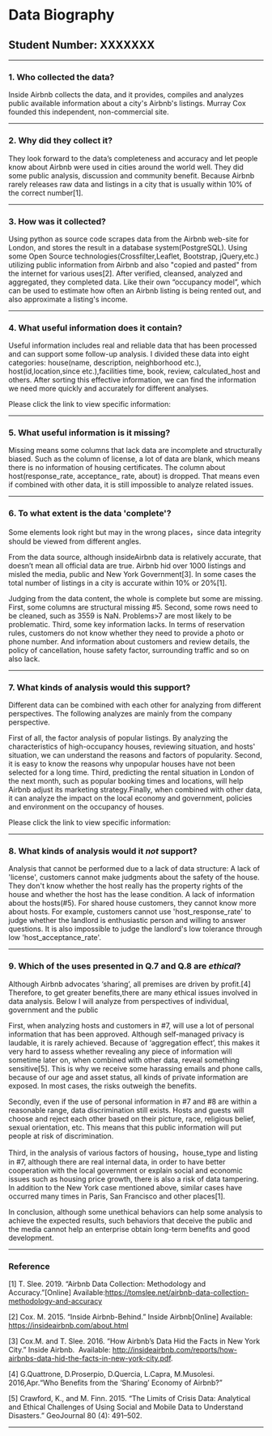 # Data Biography

## Student Number: XXXXXXX

---

### 1. Who collected the data?

Inside Airbnb collects the data, and it provides, compiles and analyzes public available information about a city's Airbnb's listings. Murray Cox founded this independent, non-commercial site.

---

### 2. Why did they collect it?

They look forward to the data’s completeness and accuracy and let people know about Airbnb were used in cities around the world well. They did some public analysis, discussion and community benefit. Because Airbnb rarely releases raw data and listings in a city that is usually within 10% of the correct number[1].

---

### 3. How was it collected?

Using python as source code scrapes data from the Airbnb web-site for London, and stores the result in a database system(PostgreSQL). Using some Open Source technologies(Crossfilter,Leaflet, Bootstrap, jQuery,etc.) utilizing public information from Airbnb and also "copied and pasted" from the internet for various uses[2]. After verified, cleansed, analyzed and aggregated, they completed data. Like their own “occupancy model”, which can be used to estimate how often an Airbnb listing is being rented out, and also approximate a listing's income.

---

### 4. What useful information does it contain?

Useful information includes real and reliable data that has been processed and can support some follow-up analysis. I divided these data into eight categories: house(name, description, neighborhood etc.), host(id,location,since etc.),facilities time, book, review, calculated_host and others. After sorting this effective information, we can find the information we need more quickly and accurately for different analyses.

Please click the link to view specific information: 

---

### 5. What useful information is it missing?

Missing means some columns that lack data are incomplete and structurally biased. Such as the column of license, a lot of data are blank, which means there is no information of housing certificates.
The column about host(response_rate, acceptance_ rate, about) is dropped. That means even if combined with other data, it is still impossible to analyze related issues.

---

### 6. To what extent is the data 'complete'?

Some elements look right but may in the wrong places，since data integrity should be viewed from different angles.

From the data source, although insideAirbnb data is relatively accurate, that doesn’t mean all official data are true. Airbnb hid over 1000 listings and misled the media, public and New York Government[3]. In some cases the total number of listings in a city is accurate within 10% or 20%[1]. 

Judging from the data content, the whole is complete but some are missing. First, some columns are structural missing #5. Second, some rows need to be cleaned, such as 3559 is NaN. Problems>7 are most likely to be problematic. Third, some key information lacks. In terms of reservation rules, customers do not know whether they need to provide a photo or phone number. And information about customers and review details, the policy of cancellation, house safety factor, surrounding traffic and so on also lack.

---

### 7. What kinds of analysis would this support?

Different data can be combined with each other for analyzing from different perspectives. The following analyzes are mainly from the company perspective.

First of all, the factor analysis of popular listings. By analyzing the characteristics of high-occupancy houses, reviewing situation, and hosts' situation, we can understand the reasons and factors of popularity. Second, it is easy to know the reasons why unpopular houses have not been selected for a long time. Third, predicting the rental situation in London of the next month, such as popular booking times and locations, will help Airbnb adjust its marketing strategy.Finally, when combined with other data, it can analyze the impact on the local economy and government, policies and environment on the occupancy of houses. 

Please click the link to view specific information: 

---

### 8. What kinds of analysis would it _not_ support?

Analysis that cannot be performed due to a lack of data structure: 
A lack of 'license', customers cannot make judgments about the safety of the house. They don't know whether the host really has the property rights of the house and whether the host has the lease condition.
A lack of information about the hosts(#5). For shared house customers, they cannot know more about hosts. For example, customers cannot use 'host_response_rate' to judge whether the landlord is enthusiastic person and willing to answer questions. It is also impossible to judge the landlord's low tolerance through low 'host_acceptance_rate'.

---

### 9. Which of the uses presented in Q.7 and Q.8 are _ethical_?

Although Airbnb advocates ‘sharing’, all premises are driven by profit.[4] Therefore, to get greater benefits,there are many ethical issues involved in data analysis. Below I will analyze from perspectives of individual, government and the public

First, when analyzing hosts and customers in #7, will use a lot of personal information that has been approved. Although self-managed privacy is laudable, it is rarely achieved. Because of ‘aggregation effect’, this makes it very hard to assess whether revealing any piece of information will sometime later on, when combined with other data, reveal something sensitive[5]. This is why we receive some harassing emails and phone calls, because of our age and asset status, all kinds of private information are exposed. In most cases, the risks outweigh the benefits.

Secondly, even if the use of personal information in #7 and #8 are within a reasonable range, data discrimination still exists. Hosts and guests will choose and reject each other based on their picture, race, religious belief, sexual orientation, etc. This means that this public information will put people at risk of discrimination.

Third, in the analysis of various factors of housing，house_type and listing in #7, although there are real internal data, in order to have better cooperation with the local government or explain social and economic issues such as housing price growth, there is also a risk of data tampering. In addition to the New York case mentioned above, similar cases have occurred many times in Paris, San Francisco and other places[1].

In conclusion, although some unethical behaviors can help some analysis to achieve the expected results, such behaviors that deceive the public and the media cannot help an enterprise obtain long-term benefits and good development.

---

### Reference

[1] T. Slee. 2019. “Airbnb Data Collection: Methodology and Accuracy.”[Online]
   Available:https://tomslee.net/airbnb-data-collection-methodology-and-accuracy 

[2] Cox. M. 2015.  “Inside Airbnb-Behind.” Inside Airbnb[Online]
    Available: https://insideairbnb.com/about.html
		
[3] Cox.M. and T. Slee. 2016. “How Airbnb’s Data Hid the Facts in New York City.” Inside Airbnb. 
    Available: http://insideairbnb.com/reports/how-airbnbs-data-hid-the-facts-in-new-york-city.pdf. 
		
[4] G.Quattrone, D.Proserpio, D.Quercia, L.Capra, M.Musolesi. 2016,Apr.“Who Benefits from the ‘Sharing’ Economy of Airbnb?”

[5] Crawford, K., and M. Finn. 2015. “The Limits of Crisis Data: Analytical and Ethical Challenges of Using Social and Mobile Data to Understand Disasters.” GeoJournal 80 (4): 491–502.

---
